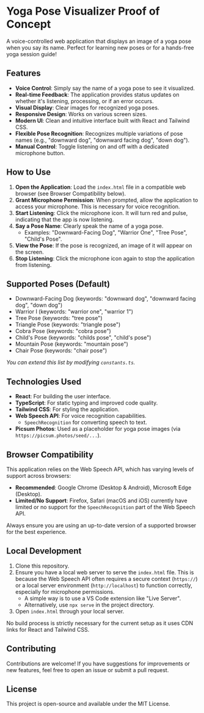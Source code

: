 
# Yoga Pose Visualizer Proof of Concept

A voice-controlled web application that displays an image of a yoga pose when you say its name. Perfect for learning new poses or for a hands-free yoga session guide!

## Features

*   **Voice Control**: Simply say the name of a yoga pose to see it visualized.
*   **Real-time Feedback**: The application provides status updates on whether it's listening, processing, or if an error occurs.
*   **Visual Display**: Clear images for recognized yoga poses.
*   **Responsive Design**: Works on various screen sizes.
*   **Modern UI**: Clean and intuitive interface built with React and Tailwind CSS.
*   **Flexible Pose Recognition**: Recognizes multiple variations of pose names (e.g., "downward dog", "downward facing dog", "down dog").
*   **Manual Control**: Toggle listening on and off with a dedicated microphone button.

## How to Use

1.  **Open the Application**: Load the `index.html` file in a compatible web browser (see Browser Compatibility below).
2.  **Grant Microphone Permission**: When prompted, allow the application to access your microphone. This is necessary for voice recognition.
3.  **Start Listening**: Click the microphone icon. It will turn red and pulse, indicating that the app is now listening.
4.  **Say a Pose Name**: Clearly speak the name of a yoga pose.
    *   Examples: "Downward-Facing Dog", "Warrior One", "Tree Pose", "Child's Pose".
5.  **View the Pose**: If the pose is recognized, an image of it will appear on the screen.
6.  **Stop Listening**: Click the microphone icon again to stop the application from listening.

## Supported Poses (Default)

*   Downward-Facing Dog (keywords: "downward dog", "downward facing dog", "down dog")
*   Warrior I (keywords: "warrior one", "warrior 1")
*   Tree Pose (keywords: "tree pose")
*   Triangle Pose (keywords: "triangle pose")
*   Cobra Pose (keywords: "cobra pose")
*   Child's Pose (keywords: "childs pose", "child's pose")
*   Mountain Pose (keywords: "mountain pose")
*   Chair Pose (keywords: "chair pose")

*You can extend this list by modifying `constants.ts`.*

## Technologies Used

*   **React**: For building the user interface.
*   **TypeScript**: For static typing and improved code quality.
*   **Tailwind CSS**: For styling the application.
*   **Web Speech API**: For voice recognition capabilities.
    *   `SpeechRecognition` for converting speech to text.
*   **Picsum Photos**: Used as a placeholder for yoga pose images (via `https://picsum.photos/seed/...`).

## Browser Compatibility

This application relies on the Web Speech API, which has varying levels of support across browsers:

*   **Recommended**: Google Chrome (Desktop & Android), Microsoft Edge (Desktop).
*   **Limited/No Support**: Firefox, Safari (macOS and iOS) currently have limited or no support for the `SpeechRecognition` part of the Web Speech API.

Always ensure you are using an up-to-date version of a supported browser for the best experience.

## Local Development

1.  Clone this repository.
2.  Ensure you have a local web server to serve the `index.html` file. This is because the Web Speech API often requires a secure context (`https://`) or a local server environment (`http://localhost`) to function correctly, especially for microphone permissions.
    *   A simple way is to use a VS Code extension like "Live Server".
    *   Alternatively, use `npx serve` in the project directory.
3.  Open `index.html` through your local server.

No build process is strictly necessary for the current setup as it uses CDN links for React and Tailwind CSS.

## Contributing

Contributions are welcome! If you have suggestions for improvements or new features, feel free to open an issue or submit a pull request.

## License

This project is open-source and available under the MIT License.
